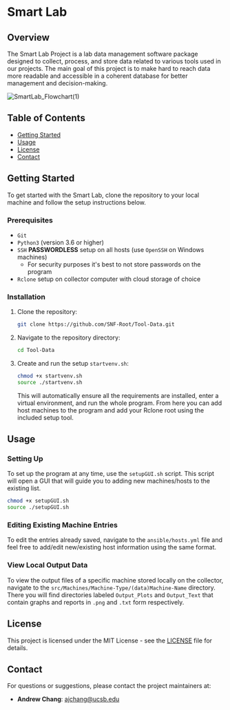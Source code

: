 # Smart Lab

## Overview

The Smart Lab Project is a lab data management software package designed to collect, process, and store data related to various tools used in our projects. The main goal of this project is to make hard to reach data more readable and accessible in a coherent database for better management and decision-making.


![SmartLab_Flowchart(1)](https://github.com/SNF-Root/Tool-Data/assets/114797850/f6bc6ff8-6643-45f8-8177-fc998c0e0d87)



## Table of Contents
- [Getting Started](#getting-started)
- [Usage](#usage)
- [License](#license)
- [Contact](#contact)

## Getting Started

To get started with the Smart Lab, clone the repository to your local machine and follow the setup instructions below.

### Prerequisites

- `Git`
- `Python3` (version 3.6 or higher)
- `SSH` **PASSWORDLESS** setup on all hosts (use `OpenSSH` on Windows machines)
   - For security purposes it's best to not store passwords on the program
- `Rclone` setup on collector computer with cloud storage of choice

### Installation

1. Clone the repository:
   ```sh
   git clone https://github.com/SNF-Root/Tool-Data.git
   ```
2. Navigate to the repository directory:
   ```sh
   cd Tool-Data
   ```
3. Create and run the setup `startvenv.sh`:
   ```sh
   chmod +x startvenv.sh
   source ./startvenv.sh
   ```
   This will automatically ensure all the requirements are installed, enter a virtual environment, and run the whole program. From here you can add host machines to the program and add your Rclone root using the included setup tool.

## Usage

### Setting Up

To set up the program at any time, use the `setupGUI.sh` script. This script will open a GUI that will guide you to adding new machines/hosts to the existing list.

```sh
chmod +x setupGUI.sh
source ./setupGUI.sh
```

### Editing Existing Machine Entries

To edit the entries already saved, navigate to the `ansible/hosts.yml` file and feel free to add/edit new/existing host information using the same format.

### View Local Output Data

To view the output files of a specific machine stored locally on the collector, navigate to the `src/Machines/Machine-Type/(data)Machine-Name` directory. There you will find directories labeled `Output_Plots` and `Output_Text` that contain graphs and reports in `.png` and `.txt` form respectively.


## License

This project is licensed under the MIT License - see the [LICENSE](LICENSE) file for details.

## Contact

For questions or suggestions, please contact the project maintainers at:
- **Andrew Chang**: ajchang@ucsb.edu
